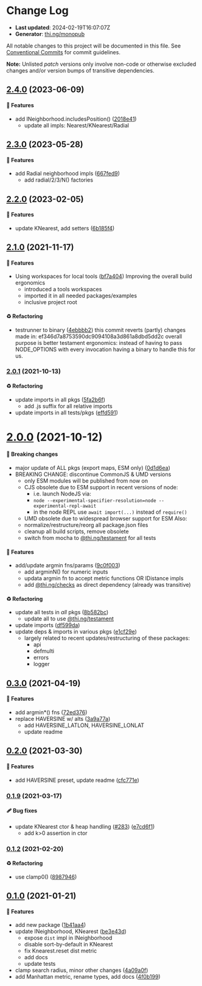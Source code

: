 # Change Log

- **Last updated**: 2024-02-19T16:07:07Z
- **Generator**: [thi.ng/monopub](https://thi.ng/monopub)

All notable changes to this project will be documented in this file.
See [Conventional Commits](https://conventionalcommits.org/) for commit guidelines.

**Note:** Unlisted _patch_ versions only involve non-code or otherwise excluded changes
and/or version bumps of transitive dependencies.

## [2.4.0](https://github.com/thi-ng/umbrella/tree/@thi.ng/distance@2.4.0) (2023-06-09)

#### 🚀 Features

- add INeighborhood.includesPosition() ([2018e41](https://github.com/thi-ng/umbrella/commit/2018e41))
  - update all impls: Nearest/KNearest/Radial

## [2.3.0](https://github.com/thi-ng/umbrella/tree/@thi.ng/distance@2.3.0) (2023-05-28)

#### 🚀 Features

- add Radial neighborhood impls ([667fed9](https://github.com/thi-ng/umbrella/commit/667fed9))
  - add radial/2/3/N() factories

## [2.2.0](https://github.com/thi-ng/umbrella/tree/@thi.ng/distance@2.2.0) (2023-02-05)

#### 🚀 Features

- update KNearest, add setters ([6b185f4](https://github.com/thi-ng/umbrella/commit/6b185f4))

## [2.1.0](https://github.com/thi-ng/umbrella/tree/@thi.ng/distance@2.1.0) (2021-11-17)

#### 🚀 Features

- Using workspaces for local tools ([bf7a404](https://github.com/thi-ng/umbrella/commit/bf7a404))
  Improving the overall build ergonomics
  - introduced a tools workspaces
  - imported it in all needed packages/examples
  - inclusive project root

#### ♻️ Refactoring

- testrunner to binary ([4ebbbb2](https://github.com/thi-ng/umbrella/commit/4ebbbb2))
  this commit reverts (partly) changes made in:
  ef346d7a8753590dc9094108a3d861a8dbd5dd2c
  overall purpose is better testament ergonomics:
  instead of having to pass NODE_OPTIONS with every invocation
  having a binary to handle this for us.

### [2.0.1](https://github.com/thi-ng/umbrella/tree/@thi.ng/distance@2.0.1) (2021-10-13)

#### ♻️ Refactoring

- update imports in all pkgs ([5fa2b6f](https://github.com/thi-ng/umbrella/commit/5fa2b6f))
  - add .js suffix for all relative imports
- update imports in all tests/pkgs ([effd591](https://github.com/thi-ng/umbrella/commit/effd591))

# [2.0.0](https://github.com/thi-ng/umbrella/tree/@thi.ng/distance@2.0.0) (2021-10-12)

#### 🛑 Breaking changes

- major update of ALL pkgs (export maps, ESM only) ([0d1d6ea](https://github.com/thi-ng/umbrella/commit/0d1d6ea))
- BREAKING CHANGE: discontinue CommonJS & UMD versions
  - only ESM modules will be published from now on
  - CJS obsolete due to ESM support in recent versions of node:
    - i.e. launch NodeJS via:
    - `node --experimental-specifier-resolution=node --experimental-repl-await`
    - in the node REPL use `await import(...)` instead of `require()`
  - UMD obsolete due to widespread browser support for ESM
  Also:
  - normalize/restructure/reorg all package.json files
  - cleanup all build scripts, remove obsolete
  - switch from mocha to [@thi.ng/testament](https://github.com/thi-ng/umbrella/tree/main/packages/testament) for all tests

#### 🚀 Features

- add/update argmin fns/params ([9c0f003](https://github.com/thi-ng/umbrella/commit/9c0f003))
  - add argminN() for numeric inputs
  - updata argmin fn to accept metric functions OR IDistance impls
  - add [@thi.ng/checks](https://github.com/thi-ng/umbrella/tree/main/packages/checks) as direct dependency (already was transitive)

#### ♻️ Refactoring

- update all tests in _all_ pkgs ([8b582bc](https://github.com/thi-ng/umbrella/commit/8b582bc))
  - update all to use [@thi.ng/testament](https://github.com/thi-ng/umbrella/tree/main/packages/testament)
- update imports ([df599da](https://github.com/thi-ng/umbrella/commit/df599da))
- update deps & imports in various pkgs ([e1cf29e](https://github.com/thi-ng/umbrella/commit/e1cf29e))
  - largely related to recent updates/restructuring of these packages:
    - api
    - defmulti
    - errors
    - logger

## [0.3.0](https://github.com/thi-ng/umbrella/tree/@thi.ng/distance@0.3.0) (2021-04-19)

#### 🚀 Features

- add argmin*() fns ([72ed376](https://github.com/thi-ng/umbrella/commit/72ed376))
- replace HAVERSINE w/ alts ([3a9a77a](https://github.com/thi-ng/umbrella/commit/3a9a77a))
  - add HAVERSINE_LATLON,  HAVERSINE_LONLAT
  - update readme

## [0.2.0](https://github.com/thi-ng/umbrella/tree/@thi.ng/distance@0.2.0) (2021-03-30)

#### 🚀 Features

- add HAVERSINE preset, update readme ([cfc771e](https://github.com/thi-ng/umbrella/commit/cfc771e))

### [0.1.9](https://github.com/thi-ng/umbrella/tree/@thi.ng/distance@0.1.9) (2021-03-17)

#### 🩹 Bug fixes

- update KNearest ctor & heap handling ([#283](https://github.com/thi-ng/umbrella/issues/283)) ([e7cd6f1](https://github.com/thi-ng/umbrella/commit/e7cd6f1))
  - add k>0 assertion in ctor

### [0.1.2](https://github.com/thi-ng/umbrella/tree/@thi.ng/distance@0.1.2) (2021-02-20)

#### ♻️ Refactoring

- use clamp0() ([8987946](https://github.com/thi-ng/umbrella/commit/8987946))

## [0.1.0](https://github.com/thi-ng/umbrella/tree/@thi.ng/distance@0.1.0) (2021-01-21)

#### 🚀 Features

- add new package ([1b41aa4](https://github.com/thi-ng/umbrella/commit/1b41aa4))
- update INeighborhood, KNearest ([be3e43d](https://github.com/thi-ng/umbrella/commit/be3e43d))
  - expose `dist` impl in INeighborhood
  - disable sort-by-default in KNearest
  - fix Knearest.reset dist metric
  - add docs
  - update tests
- clamp search radius, minor other changes ([4a09a0f](https://github.com/thi-ng/umbrella/commit/4a09a0f))
- add Manhattan metric, rename types, add docs ([4f0b199](https://github.com/thi-ng/umbrella/commit/4f0b199))
